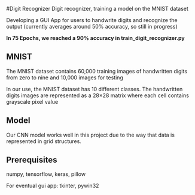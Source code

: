 #Digit Recognizer
Digit recognizer, training a model on the MNIST dataset

Developing a GUI App for users to handwrite digits and recognize the output (currently averages around 50% accuracy, so still in progress)

**In 75 Epochs, we reached a 90% accuracy in train_digit_recognizer.py**

## MNIST
The MNIST dataset contains 60,000 training images of handwritten digits from zero to nine and 10,000 images for testing

In our use, the MNIST dataset has 10 different classes. The handwritten digits images are represented as a 28×28 matrix where each cell contains grayscale pixel value

## Model
Our CNN model works well in this project due to the way that data is represented in grid structures. 

## Prerequisites
numpy, tensorflow, keras, pillow

For eventual gui app: tkinter, pywin32
